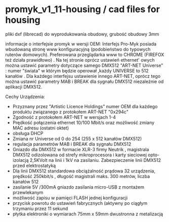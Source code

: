 # promyk_v1_11-housing / cad files for housing

pliki dxf (librecad) do wyprodukowania obudowy, 
grubość obudowy 3mm 

informacje o interfejsie promyk w wersji OEM:
Interfejs Pro-Myk posiada wbudowaną stronę www konfiguracyjną (podobieństwo do typowych ruterów domowych). Preferowana przeglądarka www to CHROME (FIREFOX też działa prawidłowo) . Na tej stronie oprócz ustawień ethernet' owych można ustawić parametry dotyczące samego DMX512 "ART-NET Universe" : numer "świata" w którym będzie operował ,każdy UNIVERSE to 512 kanałów . Dla każdego interfejsu ustawienie innego ART-NET, oprócz tego można ustawić parametry MAB i BREAK dla sygnału DMX512 niezależnie od aplikacji DMX512.

Cechy Urządzenia:

- Przyznany przez "Artistic Licence Holdings" numer OEM dla każdego produktu związanego z protokołem ART-NET "0x294c"
- Zgodność z protokołem ART-NET w wersjach 1-4
- Prędkość połączenia ethernet 10/100 Mbit/s oraz możliwość zmiany MAC adresu (ostatni oktet)
- obsługa DHCP
- Zmiana nr Universe od 0 do 254 (255 x 512 kanałów DMX512)
- regulacja parametrów MAB i BREAK dla sygnału DMX512
- Gniazdo dla DMX512 w formacie XLR-3 firmy Neutrik , magistrala DMX512 odizolowana od strefy mikroprocesora i karty sieciowej opto-izolacją 2,5KVolt na linii i 1kV na zasilaniu. Zabezpieczenie linii DMX512 przed elektrostatyką
- Dla linii DMX512 standardowa obciążalność prądowa 32 urządzenia, prędkość 250kbit/s , długość magistrali maks. 300 metrów, liczba kanałów 512
- zasilanie 5V /300mA gniazdo zasilania micro-USB z montażem przewlekanym
- możliwość zapisu w pamięci FLASH jednej konfiguracji
- przycisk powrotu do ustawień fabrycznych (aktywny po ciągłym trzymaniu przez 11 sekund
- płytka elektroniki o wymiarach 75mm x 59mm dwustronna z metalizacją
